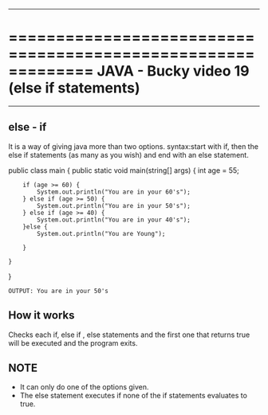 *************************************************************
=============================================================
JAVA - Bucky video 19 (else if statements)
=============================================================
*************************************************************

else - if
---------
It is a way of giving java more than two options.
syntax:start with if, then the else if statements (as many as you wish) and end with an else statement.


public class main {
	public static void main(string[] args)
	{
		int age = 55;

		if (age >= 60) {
			System.out.println("You are in your 60's");
		} else if (age >= 50) {
			System.out.println("You are in your 50's");
		} else if (age >= 40) {
			System.out.println("You are in your 40's");
		}else {
			System.out.println("You are Young");

		}

	}
}

	OUTPUT: You are in your 50's

How it works
------------

Checks each if, else if , else statements and the first one that returns true will be executed and the program exits.

NOTE
----
- It can only do one of the options given.
- The else statement executes if none of the if statements evaluates to true. 